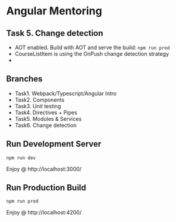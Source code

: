 # Angular Mentoring

## Task 5. Change detection
 - AOT enabled. Build with AOT and serve the build: `npm run prod`
 - CourseListItem is using the OnPush change detection strategy
 - 

## Branches
 - Task1. Webpack/Typescript/Angular Intro
 - Task2. Components
 - Task3. Unit testing
 - Task4. Directives + Pipes
 - Task5. Modules & Services
 - Task6. Change detection

## Run Development Server
```
npm run dev
```
Enjoy @ http://localhost:3000/

## Run Production Build
```
npm run prod
```
Enjoy @ http://localhost:4200/
